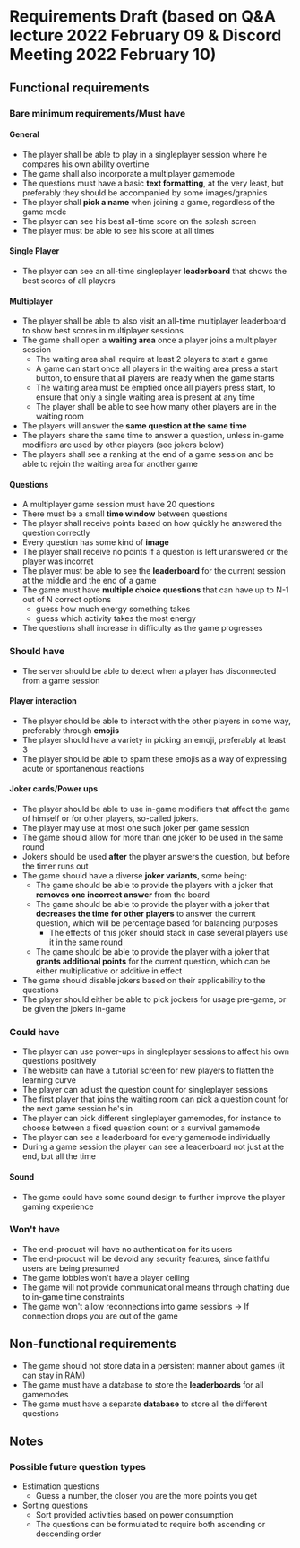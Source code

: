# Requirements Draft (based on Q&A lecture 2022 February 09 & Discord Meeting 2022 February 10)

## Functional requirements

### Bare minimum requirements/Must have

#### General
- The player shall be able to play in a singleplayer session where he compares his own ability overtime
- The game shall also incorporate a multiplayer gamemode
- The questions must have a basic **text formatting**, at the very least,  but preferably they should be accompanied by some images/graphics
- The player shall **pick a name** when joining a game, regardless of the game mode
- The player can see his best all-time score on the splash screen
- The player must be able to see his score at all times

#### Single Player
- The player can see an all-time singleplayer **leaderboard** that shows the best scores of all players

#### Multiplayer
- The player shall be able to also visit an all-time multiplayer leaderboard to show best scores in multiplayer sessions
- The game shall open a **waiting area** once a player joins a multiplayer session
    - The waiting area shall require at least 2 players to start a game
    - A game can start once all players in the waiting area press a start button, to ensure that all players are ready when the game starts
    - The waiting area must be emptied once all players press start, to ensure that only a single waiting area is present at any time
    - The player shall be able to see how many other players are in the waiting room
- The players will answer the **same question at the same time**
- The players share the same time to answer a question, unless in-game modifiers are used by other players (see jokers below)
- The players shall see a ranking at the end of a game session and be able to rejoin the waiting area for another game

#### Questions
- A multiplayer game session must have 20 questions
- There must be a small **time window** between questions
- The player shall receive points based on how quickly he answered the question correctly
- Every question has some kind of **image**
- The player shall receive no points if a question is left unanswered or the player was incorret
- The player must be able to see the **leaderboard** for the current session at the middle and the end of a game
- The game must have **multiple choice questions** that can have up to N-1 out of N correct options
    - guess how much energy something takes
    - guess which activity takes the most energy
- The questions shall increase in difficulty as the game progresses

### Should have

- The server should be able to detect when a player has disconnected from a game session

#### Player interaction
- The player should be able to interact with the other players in some way, preferably through **emojis**
- The player should have a variety in picking an emoji, preferably at least 3
- The player should be able to spam these emojis as a way of expressing acute or spontanenous reactions

#### Joker cards/Power ups
- The player should be able to use in-game modifiers that affect the game of himself or for other players, so-called jokers.
- The player may use at most one such joker per game session
- The game should allow for more than one joker to be used in the same round
- Jokers should be used **after** the player answers the question, but before the timer runs out
- The game should have a diverse **joker variants**, some being:
    - The game should be able to provide the players with a joker that **removes one incorrect answer** from the board
    - The game should be able to provide the player with a joker that **decreases the time for other players** to answer the current question, which will be percentage based for balancing purposes
        - The effects of this joker should stack in case several players use it in the same round
    - The game should be able to provide the player with a joker that **grants additional points** for the current question, which can be either multiplicative or additive in effect
- The game should disable jokers based on their applicability to the questions
- The player should either be able to pick jockers for usage pre-game, or be given the jokers in-game

### Could have
- The player can use power-ups in singleplayer sessions to affect his own questions positively
- The website can have a tutorial screen for new players to flatten the learning curve
- The player can adjust the question count for singleplayer sessions
- The first player that joins the waiting room can pick a question count for the next game session he's in
- The player can pick different singleplayer gamemodes, for instance to choose between a fixed question count or a survival gamemode
- The player can see a leaderboard for every gamemode individually
- During a game session the player can see a leaderboard not just at the end, but all the time

#### Sound
- The game could have some sound design to further improve the player gaming experience

### Won't have
- The end-product will have no authentication for its users
- The end-product will be devoid any security features, since faithful users are being presumed
- The game lobbies won't have a player ceiling
- The game will not provide communicational means through chatting due to in-game time constraints
- The game won't allow reconnections into game sessions -> If connection drops you are out of the game

## Non-functional requirements

- The game should not store data in a persistent manner about games (it can stay in RAM)
- The game must have a database to store the **leaderboards** for all gamemodes
- The game must have a separate **database** to store all the different questions

## Notes

### Possible future question types
- Estimation questions
    - Guess a number, the closer you are the more points you get
- Sorting questions
    - Sort provided activities based on power consumption
    - The questions can be formulated to require both ascending or descending order

